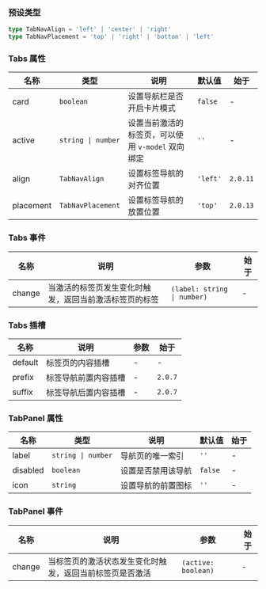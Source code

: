 ### 预设类型

```ts
type TabNavAlign = 'left' | 'center' | 'right'
type TabNavPlacement = 'top' | 'right' | 'bottom' | 'left'
```

### Tabs 属性

| 名称      | 类型               | 说明                                              | 默认值   | 始于     |
| --------- | ------------------ | ------------------------------------------------- | -------- | -------- |
| card      | `boolean`          | 设置导航栏是否开启卡片模式                        | `false`  | -        |
| active    | `string \| number` | 设置当前激活的标签页，可以使用 `v-model` 双向绑定 | `''`     | -        |
| align     | `TabNavAlign`      | 设置标签导航的对齐位置                            | `'left'` | `2.0.11` |
| placement | `TabNavPlacement`  | 设置标签导航的放置位置                            | `'top'`  | `2.0.13` |

### Tabs 事件

| 名称   | 说明                                                   | 参数                        | 始于 |
| ------ | ------------------------------------------------------ | --------------------------- | ---- |
| change | 当激活的标签页发生变化时触发，返回当前激活标签页的标签 | `(label: string \| number)` | -    |

### Tabs 插槽

| 名称    | 说明                 | 参数 | 始于    |
| ------- | -------------------- | ---- | ------- |
| default | 标签页的内容插槽     | -    | -       |
| prefix  | 标签导航前置内容插槽 | -    | `2.0.7` |
| suffix  | 标签导航后置内容插槽 | -    | `2.0.7` |

### TabPanel 属性

| 名称     | 类型               | 说明               | 默认值  | 始于 |
| -------- | ------------------ | ------------------ | ------- | ---- |
| label    | `string \| number` | 导航页的唯一索引   | `''`    | -    |
| disabled | `boolean`          | 设置是否禁用该导航 | `false` | -    |
| icon     | `string`           | 设置导航的前置图标 | `''`    | -    |

### TabPanel 事件

| 名称   | 说明                                                     | 参数                | 始于 |
| ------ | -------------------------------------------------------- | ------------------- | ---- |
| change | 当标签页的激活状态发生变化时触发，返回当前标签页是否激活 | `(active: boolean)` | -    |
